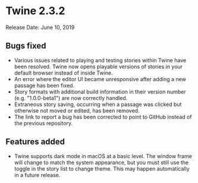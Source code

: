 # Twine 2.3.2

Release Date: June 10, 2019

## Bugs fixed

* Various issues related to playing and testing stories within Twine have been resolved. Twine now opens playable versions of stories in your default browser instead of inside Twine.
* An error where the editor UI became unresponsive after adding a new passage has been fixed.
* Story formats with additional build information in their version number (e.g. "1.0.0-beta1") are now correctly handled.
* Extraneous story saving, occurring when a passage was clicked but otherwise not moved or edited, has been removed.
* The link to report a bug has been corrected to point to GitHub instead of the previous repository.

## Features added

* Twine supports dark mode in macOS at a basic level. The window frame will change to match the system appearance, but you must still use the toggle in the story list to change theme. This may happen automatically in a future release.

